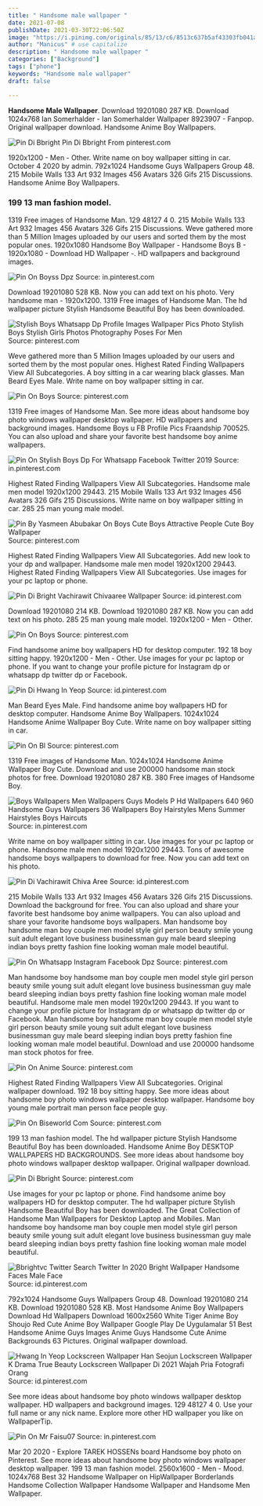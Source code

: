 ```yaml
---
title: " Handsome male wallpaper "
date: 2021-07-08
publishDate: 2021-03-30T22:06:50Z
image: "https://i.pinimg.com/originals/85/13/c6/8513c637b5af43303fb041a36817a096.jpg"
author: "Manicus" # use capitalize
description: " Handsome male wallpaper "
categories: ["Background"]
tags: ["phone"]
keywords: "Handsome male wallpaper"
draft: false

---
```



**Handsome Male Wallpaper**. Download 19201080 287 KB. Download 1024x768 Ian Somerhalder - Ian Somerhalder Wallpaper 8923907 - Fanpop. Original wallpaper download. Handsome Anime Boy Wallpapers.

![Pin Di Bbright](https://i.pinimg.com/originals/04/69/57/04695712d297da106e4bc7f36a905e64.jpg "Pin Di Bbright")
Pin Di Bbright From pinterest.com


1920x1200 - Men - Other. Write name on boy wallpaper sitting in car. October 4 2020 by admin. 792x1024 Handsome Guys Wallpapers Group 48. 215 Mobile Walls 133 Art 932 Images 456 Avatars 326 Gifs 215 Discussions. Handsome Anime Boy Wallpapers.

### 199 13 man fashion model.

1319 Free images of Handsome Man. 129 48127 4 0. 215 Mobile Walls 133 Art 932 Images 456 Avatars 326 Gifs 215 Discussions. Weve gathered more than 5 Million Images uploaded by our users and sorted them by the most popular ones. 1920x1080 Handsome Boy Wallpaper - Handsome Boys B - 1920x1080 - Download HD Wallpaper -. HD wallpapers and background images.


![Pin On Boyss Dpz](https://i.pinimg.com/originals/d0/d2/cf/d0d2cffebad5746b1d86d3976cd8b9c8.jpg "Pin On Boyss Dpz")
Source: in.pinterest.com

Download 19201080 528 KB. Now you can add text on his photo. Very handsome man - 1920x1200. 1319 Free images of Handsome Man. The hd wallpaper picture Stylish Handsome Beautiful Boy has been downloaded.

![Stylish Boys Whatsapp Dp Profile Images Wallpaper Pics Photo Stylish Boys Stylish Girls Photos Photography Poses For Men](https://i.pinimg.com/474x/9b/a6/54/9ba654c974d16858c03b23dec5fa848c.jpg "Stylish Boys Whatsapp Dp Profile Images Wallpaper Pics Photo Stylish Boys Stylish Girls Photos Photography Poses For Men")
Source: pinterest.com

Weve gathered more than 5 Million Images uploaded by our users and sorted them by the most popular ones. Highest Rated Finding Wallpapers View All Subcategories. A boy sitting in a car wearing black glasses. Man Beard Eyes Male. Write name on boy wallpaper sitting in car.

![Pin On Boys](https://i.pinimg.com/originals/44/02/84/4402843a092f03d72c928a96aa678e58.png "Pin On Boys")
Source: pinterest.com

1319 Free images of Handsome Man. See more ideas about handsome boy photo windows wallpaper desktop wallpaper. HD wallpapers and background images. Handsome Boys u FB Profile Pics Fraandship 700525. You can also upload and share your favorite best handsome boy anime wallpapers.

![Pin On Stylish Boys Dp For Whatsapp Facebook Twitter 2019](https://i.pinimg.com/originals/55/aa/ff/55aaffcc69835faad6bc09c9d0f3bcc1.jpg "Pin On Stylish Boys Dp For Whatsapp Facebook Twitter 2019")
Source: in.pinterest.com

Highest Rated Finding Wallpapers View All Subcategories. Handsome male men model 1920x1200 29443. 215 Mobile Walls 133 Art 932 Images 456 Avatars 326 Gifs 215 Discussions. Write name on boy wallpaper sitting in car. 285 25 man young male model.

![Pin By Yasmeen Abubakar On Boys Cute Boys Attractive People Cute Boy Wallpaper](https://i.pinimg.com/originals/1d/b7/4f/1db74f1324814e57847db7260691b588.jpg "Pin By Yasmeen Abubakar On Boys Cute Boys Attractive People Cute Boy Wallpaper")
Source: pinterest.com

Highest Rated Finding Wallpapers View All Subcategories. Add new look to your dp and wallpaper. Handsome male men model 1920x1200 29443. Highest Rated Finding Wallpapers View All Subcategories. Use images for your pc laptop or phone.

![Pin Di Bright Vachirawit Chivaaree Wallpaper](https://i.pinimg.com/736x/93/1f/4b/931f4b6ea7a8af280240d217bd0d779e.jpg "Pin Di Bright Vachirawit Chivaaree Wallpaper")
Source: id.pinterest.com

Download 19201080 214 KB. Download 19201080 287 KB. Now you can add text on his photo. 285 25 man young male model. 1920x1200 - Men - Other.

![Pin On Boys](https://i.pinimg.com/564x/fd/5a/ed/fd5aed43387d73db0db93b78a3306a56.jpg "Pin On Boys")
Source: pinterest.com

Find handsome anime boy wallpapers HD for desktop computer. 192 18 boy sitting happy. 1920x1200 - Men - Other. Use images for your pc laptop or phone. If you want to change your profile picture for Instagram dp or whatsapp dp twitter dp or Facebook.

![Pin Di Hwang In Yeop](https://i.pinimg.com/originals/b3/c6/1b/b3c61b18516257317fb26d6884ecb857.jpg "Pin Di Hwang In Yeop")
Source: id.pinterest.com

Man Beard Eyes Male. Find handsome anime boy wallpapers HD for desktop computer. Handsome Anime Boy Wallpapers. 1024x1024 Handsome Anime Wallpaper Boy Cute. Write name on boy wallpaper sitting in car.

![Pin On Bl](https://i.pinimg.com/originals/f7/e9/02/f7e902676916dab290b615723a4290e2.jpg "Pin On Bl")
Source: pinterest.com

1319 Free images of Handsome Man. 1024x1024 Handsome Anime Wallpaper Boy Cute. Download and use 200000 handsome man stock photos for free. Download 19201080 287 KB. 380 Free images of Handsome Boy.

![Boys Wallpapers Men Wallpapers Guys Models P Hd Wallpapers 640 960 Handsome Guys Wallpapers 36 Wallpapers Boy Hairstyles Mens Summer Hairstyles Boys Haircuts](https://i.pinimg.com/originals/ef/97/a5/ef97a5d4270e4ea1cc3538f68098a9be.jpg "Boys Wallpapers Men Wallpapers Guys Models P Hd Wallpapers 640 960 Handsome Guys Wallpapers 36 Wallpapers Boy Hairstyles Mens Summer Hairstyles Boys Haircuts")
Source: in.pinterest.com

Write name on boy wallpaper sitting in car. Use images for your pc laptop or phone. Handsome male men model 1920x1200 29443. Tons of awesome handsome boys wallpapers to download for free. Now you can add text on his photo.

![Pin Di Vachirawit Chiva Aree](https://i.pinimg.com/736x/ba/02/57/ba0257405d42197d785e7881bc65d5dd.jpg "Pin Di Vachirawit Chiva Aree")
Source: id.pinterest.com

215 Mobile Walls 133 Art 932 Images 456 Avatars 326 Gifs 215 Discussions. Download the background for free. You can also upload and share your favorite best handsome boy anime wallpapers. You can also upload and share your favorite handsome boys wallpapers. Man handsome boy handsome man boy couple men model style girl person beauty smile young suit adult elegant love business businessman guy male beard sleeping indian boys pretty fashion fine looking woman male model beautiful.

![Pin On Whatsapp Instagram Facebook Dpz](https://i.pinimg.com/474x/a3/96/7c/a3967c9d3291bb8c2f0674ce22abd757.jpg "Pin On Whatsapp Instagram Facebook Dpz")
Source: pinterest.com

Man handsome boy handsome man boy couple men model style girl person beauty smile young suit adult elegant love business businessman guy male beard sleeping indian boys pretty fashion fine looking woman male model beautiful. Handsome male men model 1920x1200 29443. If you want to change your profile picture for Instagram dp or whatsapp dp twitter dp or Facebook. Man handsome boy handsome man boy couple men model style girl person beauty smile young suit adult elegant love business businessman guy male beard sleeping indian boys pretty fashion fine looking woman male model beautiful. Download and use 200000 handsome man stock photos for free.

![Pin On Anime](https://i.pinimg.com/564x/59/85/38/5985381fe5abed24b7c15b58b4afeb5c.jpg "Pin On Anime")
Source: pinterest.com

Highest Rated Finding Wallpapers View All Subcategories. Original wallpaper download. 192 18 boy sitting happy. See more ideas about handsome boy photo windows wallpaper desktop wallpaper. Handsome boy young male portrait man person face people guy.

![Pin On Biseworld Com](https://i.pinimg.com/236x/db/b8/a3/dbb8a3490d444bf8702fd8164907bd80.jpg "Pin On Biseworld Com")
Source: pinterest.com

199 13 man fashion model. The hd wallpaper picture Stylish Handsome Beautiful Boy has been downloaded. Handsome Anime Boy DESKTOP WALLPAPERS HD BACKGROUNDS. See more ideas about handsome boy photo windows wallpaper desktop wallpaper. Original wallpaper download.

![Pin Di Bbright](https://i.pinimg.com/originals/04/69/57/04695712d297da106e4bc7f36a905e64.jpg "Pin Di Bbright")
Source: pinterest.com

Use images for your pc laptop or phone. Find handsome anime boy wallpapers HD for desktop computer. The hd wallpaper picture Stylish Handsome Beautiful Boy has been downloaded. The Great Collection of Handsome Man Wallpapers for Desktop Laptop and Mobiles. Man handsome boy handsome man boy couple men model style girl person beauty smile young suit adult elegant love business businessman guy male beard sleeping indian boys pretty fashion fine looking woman male model beautiful.

![Bbrightvc Twitter Search Twitter In 2020 Bright Wallpaper Handsome Faces Male Face](https://i.pinimg.com/564x/f9/22/84/f922849b4f09be932903267aacd4dceb.jpg "Bbrightvc Twitter Search Twitter In 2020 Bright Wallpaper Handsome Faces Male Face")
Source: id.pinterest.com

792x1024 Handsome Guys Wallpapers Group 48. Download 19201080 214 KB. Download 19201080 528 KB. Most Handsome Anime Boy Wallpapers Download Hd Wallpapers Download 1600x2560 White Tiger Anime Boy Shoujo Red Cute Anime Boy Wallpaper Google Play De Uygulamalar 51 Best Handsome Anime Guys Images Anime Guys Handsome Cute Anime Backgrounds 63 Pictures. Original wallpaper download.

![Hwang In Yeop Lockscreen Wallpaper Han Seojun Lockscreen Wallpaper K Drama True Beauty Lockscreen Wallpaper Di 2021 Wajah Pria Fotografi Orang](https://i.pinimg.com/originals/ca/e0/d9/cae0d9d2b7dbbfeb4d7b0c08eba647c8.jpg "Hwang In Yeop Lockscreen Wallpaper Han Seojun Lockscreen Wallpaper K Drama True Beauty Lockscreen Wallpaper Di 2021 Wajah Pria Fotografi Orang")
Source: id.pinterest.com

See more ideas about handsome boy photo windows wallpaper desktop wallpaper. HD wallpapers and background images. 129 48127 4 0. Use your full name or any nick name. Explore more other HD wallpaper you like on WallpaperTip.

![Pin On Mr Faisu07](https://i.pinimg.com/originals/85/13/c6/8513c637b5af43303fb041a36817a096.jpg "Pin On Mr Faisu07")
Source: in.pinterest.com

Mar 20 2020 - Explore TAREK HOSSENs board Handsome boy photo on Pinterest. See more ideas about handsome boy photo windows wallpaper desktop wallpaper. 199 13 man fashion model. 2560x1600 - Men - Mood. 1024x768 Best 32 Handsome Wallpaper on HipWallpaper Borderlands Handsome Collection Wallpaper Handsome Wallpaper and Handsome Men Wallpaper.

